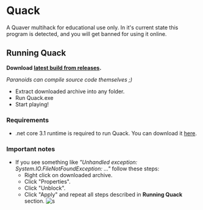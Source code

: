 # Quack
A Quaver multihack for educational use only. In it's current state this program is detected, and you will get banned for using it online.

## Running Quack
**Download [latest build from releases](https://github.com/mrflashstudio/Quack/releases/latest).**  

*Paranoids can compile source code themselves ;)*

- Extract downloaded archive into any folder.
- Run Quack.exe
- Start playing!

### Requirements
- .net core 3.1 runtime is required to run Quack. You can download it [here](https://dotnet.microsoft.com/download/dotnet/3.1).  

### Important notes
- If you see something like *"Unhandled exception: System.IO.FileNotFoundException: ..."* follow these steps:
  - Right click on downloaded archive.
  - Click "Properties".
  - Click "Unblock".
  - Click "Apply" and repeat all steps described in **Running Quack** section.
   ![s](https://i.ibb.co/jZY8fk0/image.png)
